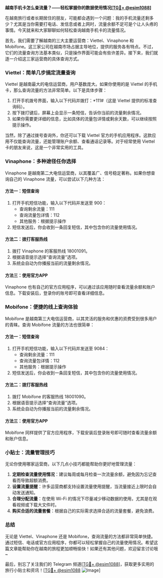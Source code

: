 **越南手机卡怎么查流量？——轻松掌握你的数据使用情况[[TG💪+ @esim1088](https://t.me/s/esim1088)]**

在越南旅行或者长期居住的朋友，可能都会遇到一个问题：我的手机流量还剩多少？尤其是当你需要打电话、发信息或者上网时，流量余额不足可是个让人头疼的事情。今天就来和大家聊聊如何轻松查询越南手机卡的流量情况。

首先，我们需要了解越南的三大主要运营商：Viettel、Vinaphone 和 Mobifone。这三家公司在越南市场占据主导地位，提供的服务各有特点。不过，它们的流量查询方法基本类似，只是操作界面可能会有些许差异。接下来，我们就逐一介绍这三家运营商的具体查询方式。

### Viettel：简单几步搞定流量查询

Viettel 是越南最大的电信运营商，用户基数庞大。如果你使用的是 Viettel 的手机卡，那么查询流量的方法非常简单。以下是具体步骤：

1. 打开手机拨号界面，输入以下代码并拨打：*111#（这是 Viettel 提供的标准查询码）。
2. 按下拨打键后，屏幕上会显示一条短信，告诉你当前的流量剩余情况。
3. 如果你需要更详细的信息，比如具体的流量包详情或剩余天数，可以继续按照提示操作。

当然，除了通过拨号查询外，你还可以下载 Viettel 官方的手机应用程序。这款应用不仅能查询流量，还能管理账户余额、查看通话记录等。对于经常使用 Viettel 卡的朋友来说，这是一个非常实用的工具。

### Vinaphone：多种途径任你选择

Vinaphone 是越南第二大电信运营商，以其覆盖广、信号稳定著称。如果你想查询自己的 Vinaphone 流量，可以尝试以下几种方法：

#### 方法一：短信查询
1. 打开手机短信功能，输入以下代码并发送至 900：
   - 查询剩余流量：111
   - 查询流量包详情：112
   - 其他服务：根据提示操作
2. 短信发送后，你会收到一条回复短信，其中包含你的流量使用情况。

#### 方法二：拨打客服热线
1. 拨打 Vinaphone 的客服热线 18001091。
2. 根据语音提示选择“查询流量”选项。
3. 系统会自动为你播报当前的流量剩余情况。

#### 方法三：使用官方APP
Vinaphone 也有自己的官方应用程序，可以通过该应用随时查看流量余额和账户信息。下载安装后，登录你的账号即可查看详细信息。

### Mobifone：便捷的线上查询体验

Mobifone 是越南第三大电信运营商，以其灵活的服务和优惠的资费受到很多用户的青睐。查询 Mobifone 流量的方法也很简单：

#### 方法一：短信查询
1. 打开手机短信功能，输入以下代码并发送至 9084：
   - 查询剩余流量：111
   - 查询流量包详情：112
   - 其他服务：根据提示操作
2. 短信发送后，你会收到一条回复短信，其中包含你的流量使用情况。

#### 方法二：拨打客服热线
1. 拨打 Mobifone 的客服热线 18001090。
2. 根据语音提示选择“查询流量”选项。
3. 系统会自动为你播报当前的流量剩余情况。

#### 方法三：使用官方APP
Mobifone 同样提供了官方应用程序，下载安装后登录账号即可随时查看流量余额和账户信息。

### 小贴士：流量管理技巧

无论你使用哪家运营商，以下几点小技巧都能帮助你更好地管理流量：

1. **定期检查流量使用情况**：建议每周或每月检查一次流量余额，避免因为忘记查看而导致超额消费。
2. **设置流量提醒**：许多运营商都支持设置流量使用提醒，当流量接近上限时会自动发送通知。
3. **合理分配流量**：在使用 Wi-Fi 的情况下尽量减少移动数据的使用，尤其是在观看视频或下载大文件时。
4. **购买合适的流量套餐**：根据自己的实际需求选择合适的流量套餐，避免浪费。

### 总结

无论是 Viettel、Vinaphone 还是 Mobifone，查询流量的方法都非常简单快捷。通过短信、电话或官方应用程序，你都可以轻松掌握自己的流量使用情况。希望这篇文章能帮助你在越南的旅程更加顺畅愉快！如果还有其他问题，欢迎留言讨论哦~

最后，别忘了关注我们的 Telegram 频道[[TG💪+ @esim1088](https://t.me/s/esim1088)]，获取更多实用的旅行小贴士和资讯！[[TG💪+ @esim1088](https://t.me/s/esim1088) ![Image](https://i.postimg.cc/4NQfJmqS/Snipaste-2025-05-13-00-14-12.png)]